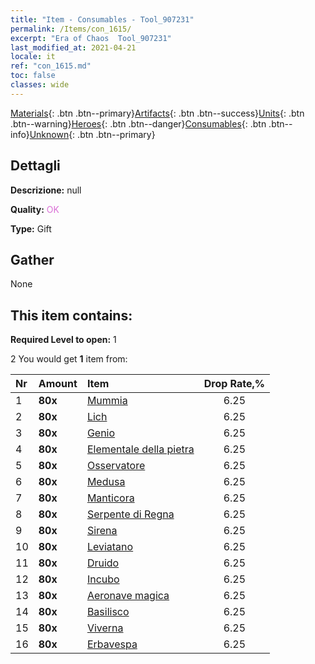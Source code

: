 ```yaml
---
title: "Item - Consumables - Tool_907231"
permalink: /Items/con_1615/
excerpt: "Era of Chaos  Tool_907231"
last_modified_at: 2021-04-21
locale: it
ref: "con_1615.md"
toc: false
classes: wide
---
```

 [Materials](/it/Items/){: .btn .btn--primary}[Artifacts](/it/Items/Artifacts/){: .btn .btn--success}[Units](/it/Items/Units/){: .btn .btn--warning}[Heroes](/it/Items/Heroes/){: .btn .btn--danger}[Consumables](/it/Items/Consumables/){: .btn .btn--info}[Unknown](/it/Items/Unknown/){: .btn .btn--primary}

## Dettagli
 **Descrizione:** null

 **Quality:** <span style="color: #DA70D6">OK</span>

 **Type:** Gift

## Gather

  None

## This item contains:

 **Required Level to open:** 1

 2 You would get **1** item  from:

  | Nr | Amount |     Item    | Drop Rate,% |
  |:---|:-------|:------------|:---------:|
  | 1 |  **80x** | [Mummia](/it/Items/unt_215/) | 6.25 | 
  | 2 |  **80x** | [Lich](/it/Items/unt_212/) | 6.25 | 
  | 3 |  **80x** | [Genio](/it/Items/unt_239/) | 6.25 | 
  | 4 |  **80x** | [Elementale della pietra](/it/Items/unt_266/) | 6.25 | 
  | 5 |  **80x** | [Osservatore](/it/Items/unt_246/) | 6.25 | 
  | 6 |  **80x** | [Medusa](/it/Items/unt_247/) | 6.25 | 
  | 7 |  **80x** | [Manticora](/it/Items/unt_249/) | 6.25 | 
  | 8 |  **80x** | [Serpente di Regna](/it/Items/unt_276/) | 6.25 | 
  | 9 |  **80x** | [Sirena](/it/Items/unt_277/) | 6.25 | 
  | 10 |  **80x** | [Leviatano](/it/Items/unt_280/) | 6.25 | 
  | 11 |  **80x** | [Druido](/it/Items/unt_206/) | 6.25 | 
  | 12 |  **80x** | [Incubo](/it/Items/unt_233/) | 6.25 | 
  | 13 |  **80x** | [Aeronave magica](/it/Items/unt_242/) | 6.25 | 
  | 14 |  **80x** | [Basilisco](/it/Items/unt_256/) | 6.25 | 
  | 15 |  **80x** | [Viverna](/it/Items/unt_258/) | 6.25 | 
  | 16 |  **80x** | [Erbavespa](/it/Items/unt_260/) | 6.25 | 
